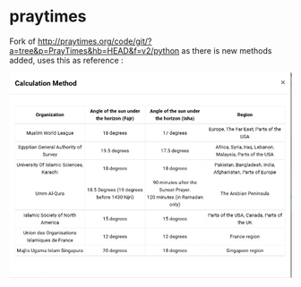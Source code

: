# praytimes

Fork of http://praytimes.org/code/git/?a=tree&p=PrayTimes&hb=HEAD&f=v2/python as there is new methods added, uses this as reference :

![praytimes methods](https://raw.githubusercontent.com/abdelouahabb/praytimes/b84383cc634128419ac7c75b809cadef15489e9e/2025-02-25_11-14.png "praytimes methods")

